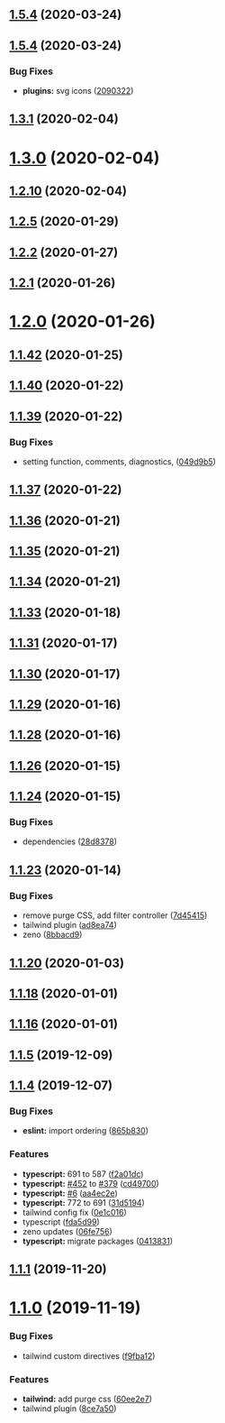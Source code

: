 ## [1.5.4](https://github.com/fiction-com/factor/compare/v1.5.7...v1.5.4) (2020-03-24)

## [1.5.4](https://github.com/fiction-com/factor/compare/v1.5.3...v1.5.4) (2020-03-24)

### Bug Fixes

- **plugins:** svg icons ([2090322](https://github.com/fiction-com/factor/commit/2090322a2868420f85a8ff914a0ee7cfa2f99b4a))

## [1.3.1](https://github.com/fiction-com/factor/compare/v1.3.0...v1.3.1) (2020-02-04)

# [1.3.0](https://github.com/fiction-com/factor/compare/v1.2.10...v1.3.0) (2020-02-04)

## [1.2.10](https://github.com/fiction-com/factor/compare/v1.2.9...v1.2.10) (2020-02-04)

## [1.2.5](https://github.com/fiction-com/factor/compare/v1.2.4...v1.2.5) (2020-01-29)

## [1.2.2](https://github.com/fiction-com/factor/compare/v1.2.1...v1.2.2) (2020-01-27)

## [1.2.1](https://github.com/fiction-com/factor/compare/v1.2.0...v1.2.1) (2020-01-26)

# [1.2.0](https://github.com/fiction-com/factor/compare/v1.1.42...v1.2.0) (2020-01-26)

## [1.1.42](https://github.com/fiction-com/factor/compare/v1.1.41...v1.1.42) (2020-01-25)

## [1.1.40](https://github.com/fiction-com/factor/compare/v1.1.39...v1.1.40) (2020-01-22)

## [1.1.39](https://github.com/fiction-com/factor/compare/v1.1.38...v1.1.39) (2020-01-22)

### Bug Fixes

- setting function, comments, diagnostics, ([049d9b5](https://github.com/fiction-com/factor/commit/049d9b573f05fc6aeebc93188f1a23f0c9c1a13d))

## [1.1.37](https://github.com/fiction-com/factor/compare/v1.1.36...v1.1.37) (2020-01-22)

## [1.1.36](https://github.com/fiction-com/factor/compare/v1.1.35...v1.1.36) (2020-01-21)

## [1.1.35](https://github.com/fiction-com/factor/compare/v1.1.34...v1.1.35) (2020-01-21)

## [1.1.34](https://github.com/fiction-com/factor/compare/v1.1.33...v1.1.34) (2020-01-21)

## [1.1.33](https://github.com/fiction-com/factor/compare/v1.1.32...v1.1.33) (2020-01-18)

## [1.1.31](https://github.com/fiction-com/factor/compare/v1.1.30...v1.1.31) (2020-01-17)

## [1.1.30](https://github.com/fiction-com/factor/compare/v1.1.29...v1.1.30) (2020-01-17)

## [1.1.29](https://github.com/fiction-com/factor/compare/v1.1.28...v1.1.29) (2020-01-16)

## [1.1.28](https://github.com/fiction-com/factor/compare/v1.1.27...v1.1.28) (2020-01-16)

## [1.1.26](https://github.com/fiction-com/factor/compare/v1.1.25...v1.1.26) (2020-01-15)

## [1.1.24](https://github.com/fiction-com/factor/compare/v1.1.23...v1.1.24) (2020-01-15)

### Bug Fixes

- dependencies ([28d8378](https://github.com/fiction-com/factor/commit/28d8378d808dc48e720ba3bd2aa4d0b042c12d98))

## [1.1.23](https://github.com/fiction-com/factor/compare/v1.1.22...v1.1.23) (2020-01-14)

### Bug Fixes

- remove purge CSS, add filter controller ([7d45415](https://github.com/fiction-com/factor/commit/7d454153371971f0daf0969271efdd02a7982cf4))
- tailwind plugin ([ad8ea74](https://github.com/fiction-com/factor/commit/ad8ea74a7b7876c55b39021c3b3250aaf5580aa1))
- zeno ([8bbacd9](https://github.com/fiction-com/factor/commit/8bbacd9e1aca7d346d2193bc47dd7a8b7fc421db))

## [1.1.20](https://github.com/fiction-com/factor/compare/v1.1.19...v1.1.20) (2020-01-03)

## [1.1.18](https://github.com/fiction-com/factor/compare/v1.1.17...v1.1.18) (2020-01-01)

## [1.1.16](https://github.com/fiction-com/factor/compare/v1.1.16-alpha.0...v1.1.16) (2020-01-01)

## [1.1.5](https://github.com/fiction-com/factor/compare/v1.1.4...v1.1.5) (2019-12-09)

## [1.1.4](https://github.com/fiction-com/factor/compare/v1.1.3...v1.1.4) (2019-12-07)

### Bug Fixes

- **eslint:** import ordering ([865b830](https://github.com/fiction-com/factor/commit/865b8300a6aea2170fad5bb6cd4ac00e5db2cc8c))

### Features

- **typescript:** 691 to 587 ([f2a01dc](https://github.com/fiction-com/factor/commit/f2a01dcca20822a7b36e55911dbaaf3d45eb5ec5))
- **typescript:** [#452](https://github.com/fiction-com/factor/issues/452) to [#379](https://github.com/fiction-com/factor/issues/379) ([cd49700](https://github.com/fiction-com/factor/commit/cd497004c47ab7f9daa4fe82b137b1f292196ecf))
- **typescript:** [#6](https://github.com/fiction-com/factor/issues/6) ([aa4ec2e](https://github.com/fiction-com/factor/commit/aa4ec2e7c35ecde36307238413041c533f993d83))
- **typescript:** 772 to 691 ([31d5194](https://github.com/fiction-com/factor/commit/31d51940e7d692f3c3f10d53df5bc58d494a13a0))
- tailwind config fix ([0e1c016](https://github.com/fiction-com/factor/commit/0e1c01663e16716b5a122e7bd0b9687ff95ef05c))
- typescript ([fda5d99](https://github.com/fiction-com/factor/commit/fda5d99516e6d4fc6231da3ab2609add5c984033))
- zeno updates ([06fe756](https://github.com/fiction-com/factor/commit/06fe756d3ea3f8f2838aa990840d18a976a9f181))
- **typescript:** migrate packages ([0413831](https://github.com/fiction-com/factor/commit/041383149fd506aae1c9dbafe05d4180543323db))

## [1.1.1](https://github.com/fiction-com/factor/compare/v1.1.0...v1.1.1) (2019-11-20)

# [1.1.0](https://github.com/fiction-com/factor/compare/v1.0.0-beta.18...v1.1.0) (2019-11-19)

### Bug Fixes

- tailwind custom directives ([f9fba12](https://github.com/fiction-com/factor/commit/f9fba12fd693401131a2397b4d60c6a3872e27e5))

### Features

- **tailwind:** add purge css ([60ee2e7](https://github.com/fiction-com/factor/commit/60ee2e7e1811d3b90a59b337df37d5db7c59c089))
- tailwind plugin ([8ce7a50](https://github.com/fiction-com/factor/commit/8ce7a50ea9e8f0fcf96dcb33f8faa7a4565a310a))
